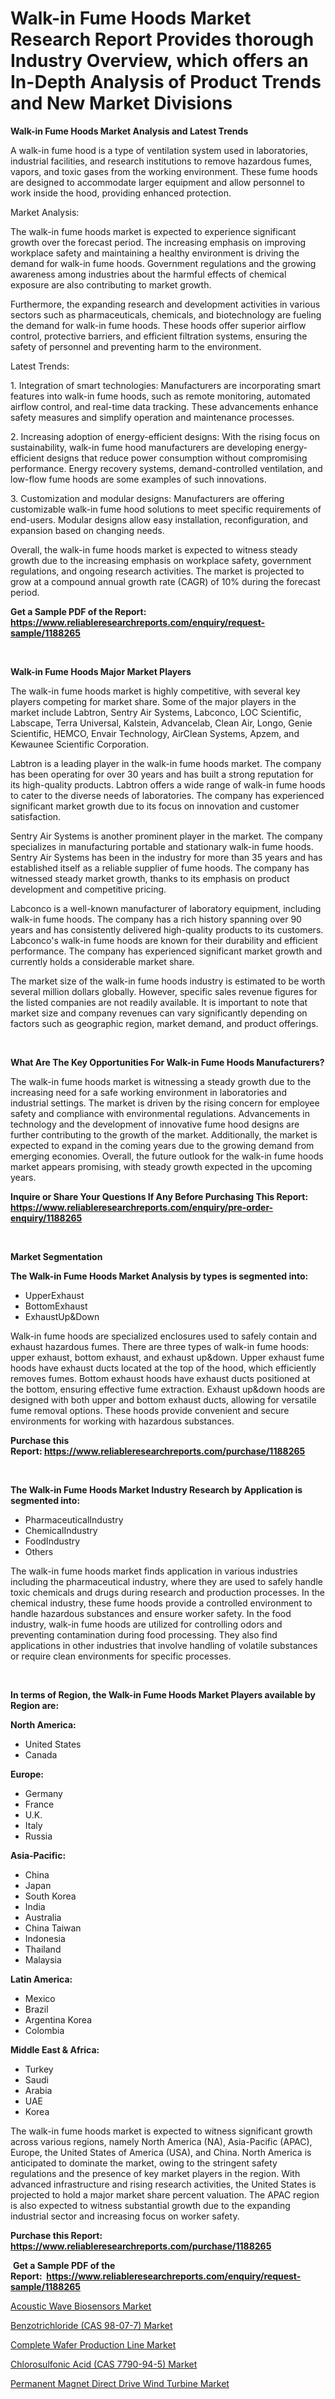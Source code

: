 <p><h1>Walk-in Fume Hoods Market Research Report Provides thorough Industry Overview, which offers an In-Depth Analysis of Product Trends and New Market Divisions</h1></p><p><strong>Walk-in Fume Hoods Market Analysis and Latest Trends</strong></p>
<p><p>A walk-in fume hood is a type of ventilation system used in laboratories, industrial facilities, and research institutions to remove hazardous fumes, vapors, and toxic gases from the working environment. These fume hoods are designed to accommodate larger equipment and allow personnel to work inside the hood, providing enhanced protection.</p><p>Market Analysis:</p><p>The walk-in fume hoods market is expected to experience significant growth over the forecast period. The increasing emphasis on improving workplace safety and maintaining a healthy environment is driving the demand for walk-in fume hoods. Government regulations and the growing awareness among industries about the harmful effects of chemical exposure are also contributing to market growth.</p><p>Furthermore, the expanding research and development activities in various sectors such as pharmaceuticals, chemicals, and biotechnology are fueling the demand for walk-in fume hoods. These hoods offer superior airflow control, protective barriers, and efficient filtration systems, ensuring the safety of personnel and preventing harm to the environment.</p><p>Latest Trends:</p><p>1. Integration of smart technologies: Manufacturers are incorporating smart features into walk-in fume hoods, such as remote monitoring, automated airflow control, and real-time data tracking. These advancements enhance safety measures and simplify operation and maintenance processes.</p><p>2. Increasing adoption of energy-efficient designs: With the rising focus on sustainability, walk-in fume hood manufacturers are developing energy-efficient designs that reduce power consumption without compromising performance. Energy recovery systems, demand-controlled ventilation, and low-flow fume hoods are some examples of such innovations.</p><p>3. Customization and modular designs: Manufacturers are offering customizable walk-in fume hood solutions to meet specific requirements of end-users. Modular designs allow easy installation, reconfiguration, and expansion based on changing needs.</p><p>Overall, the walk-in fume hoods market is expected to witness steady growth due to the increasing emphasis on workplace safety, government regulations, and ongoing research activities. The market is projected to grow at a compound annual growth rate (CAGR) of 10% during the forecast period.</p></p>
<p><strong>Get a Sample PDF of the Report:&nbsp; <a href="https://www.reliableresearchreports.com/enquiry/request-sample/1188265">https://www.reliableresearchreports.com/enquiry/request-sample/1188265</a></strong></p>
<p>&nbsp;</p>
<p><strong>Walk-in Fume Hoods Major Market Players</strong></p>
<p><p>The walk-in fume hoods market is highly competitive, with several key players competing for market share. Some of the major players in the market include Labtron, Sentry Air Systems, Labconco, LOC Scientific, Labscape, Terra Universal, Kalstein, Advancelab, Clean Air, Longo, Genie Scientific, HEMCO, Envair Technology, AirClean Systems, Apzem, and Kewaunee Scientific Corporation.</p><p>Labtron is a leading player in the walk-in fume hoods market. The company has been operating for over 30 years and has built a strong reputation for its high-quality products. Labtron offers a wide range of walk-in fume hoods to cater to the diverse needs of laboratories. The company has experienced significant market growth due to its focus on innovation and customer satisfaction.</p><p>Sentry Air Systems is another prominent player in the market. The company specializes in manufacturing portable and stationary walk-in fume hoods. Sentry Air Systems has been in the industry for more than 35 years and has established itself as a reliable supplier of fume hoods. The company has witnessed steady market growth, thanks to its emphasis on product development and competitive pricing.</p><p>Labconco is a well-known manufacturer of laboratory equipment, including walk-in fume hoods. The company has a rich history spanning over 90 years and has consistently delivered high-quality products to its customers. Labconco's walk-in fume hoods are known for their durability and efficient performance. The company has experienced significant market growth and currently holds a considerable market share.</p><p>The market size of the walk-in fume hoods industry is estimated to be worth several million dollars globally. However, specific sales revenue figures for the listed companies are not readily available. It is important to note that market size and company revenues can vary significantly depending on factors such as geographic region, market demand, and product offerings.</p></p>
<p>&nbsp;</p>
<p><strong>What Are The Key Opportunities For Walk-in Fume Hoods Manufacturers?</strong></p>
<p><p>The walk-in fume hoods market is witnessing a steady growth due to the increasing need for a safe working environment in laboratories and industrial settings. The market is driven by the rising concern for employee safety and compliance with environmental regulations. Advancements in technology and the development of innovative fume hood designs are further contributing to the growth of the market. Additionally, the market is expected to expand in the coming years due to the growing demand from emerging economies. Overall, the future outlook for the walk-in fume hoods market appears promising, with steady growth expected in the upcoming years.</p></p>
<p><strong>Inquire or Share Your Questions If Any Before Purchasing This Report: <a href="https://www.reliableresearchreports.com/enquiry/pre-order-enquiry/1188265">https://www.reliableresearchreports.com/enquiry/pre-order-enquiry/1188265</a></strong></p>
<p>&nbsp;</p>
<p><strong>Market Segmentation</strong></p>
<p><strong>The Walk-in Fume Hoods Market Analysis by types is segmented into:</strong></p>
<p><ul><li>UpperExhaust</li><li>BottomExhaust</li><li>ExhaustUp&Down</li></ul></p>
<p><p>Walk-in fume hoods are specialized enclosures used to safely contain and exhaust hazardous fumes. There are three types of walk-in fume hoods: upper exhaust, bottom exhaust, and exhaust up&down. Upper exhaust fume hoods have exhaust ducts located at the top of the hood, which efficiently removes fumes. Bottom exhaust hoods have exhaust ducts positioned at the bottom, ensuring effective fume extraction. Exhaust up&down hoods are designed with both upper and bottom exhaust ducts, allowing for versatile fume removal options. These hoods provide convenient and secure environments for working with hazardous substances.</p></p>
<p><strong>Purchase this Report:&nbsp;<a href="https://www.reliableresearchreports.com/purchase/1188265">https://www.reliableresearchreports.com/purchase/1188265</a></strong></p>
<p>&nbsp;</p>
<p><strong>The Walk-in Fume Hoods Market Industry Research by Application is segmented into:</strong></p>
<p><ul><li>PharmaceuticalIndustry</li><li>ChemicalIndustry</li><li>FoodIndustry</li><li>Others</li></ul></p>
<p><p>The walk-in fume hoods market finds application in various industries including the pharmaceutical industry, where they are used to safely handle toxic chemicals and drugs during research and production processes. In the chemical industry, these fume hoods provide a controlled environment to handle hazardous substances and ensure worker safety. In the food industry, walk-in fume hoods are utilized for controlling odors and preventing contamination during food processing. They also find applications in other industries that involve handling of volatile substances or require clean environments for specific processes.</p></p>
<p>&nbsp;</p>
<p><strong>In terms of Region, the Walk-in Fume Hoods Market Players available by Region are:</strong></p>
<p>
    <p> <strong> North America: </strong>
        <ul>
            <li>United States</li>
            <li>Canada</li>
        </ul>
        </p> 
    <p> <strong> Europe: </strong>
        <ul>
            <li>Germany</li>
            <li>France</li>
            <li>U.K.</li>
            <li>Italy</li>
            <li>Russia</li>
        </ul>
        </p> 
    <p> <strong> Asia-Pacific: </strong>
        <ul>
            <li>China</li>
            <li>Japan</li>
            <li>South Korea</li>
            <li>India</li>
            <li>Australia</li>
            <li>China Taiwan</li>
            <li>Indonesia</li>
            <li>Thailand</li>
            <li>Malaysia</li>
        </ul>
        </p> 
    <p> <strong> Latin America: </strong>
        <ul>
            <li>Mexico</li>
            <li>Brazil</li>
            <li>Argentina Korea</li>
            <li>Colombia</li>
        </ul>
        </p> 
    <p> <strong> Middle East & Africa: </strong>
        <ul>
            <li>Turkey</li>
            <li>Saudi</li>
            <li>Arabia</li>
            <li>UAE</li>
            <li>Korea</li>
        </ul>
    </p>
    </p>
<p><p>The walk-in fume hoods market is expected to witness significant growth across various regions, namely North America (NA), Asia-Pacific (APAC), Europe, the United States of America (USA), and China. North America is anticipated to dominate the market, owing to the stringent safety regulations and the presence of key market players in the region. With advanced infrastructure and rising research activities, the United States is projected to hold a major market share percent valuation. The APAC region is also expected to witness substantial growth due to the expanding industrial sector and increasing focus on worker safety.</p></p>
<p><strong>Purchase this Report: <a href="https://www.reliableresearchreports.com/purchase/1188265">https://www.reliableresearchreports.com/purchase/1188265</a></strong></p>
<p>&nbsp;<strong>Get a Sample PDF of the Report:&nbsp;&nbsp;<a href="https://www.reliableresearchreports.com/enquiry/request-sample/1188265">https://www.reliableresearchreports.com/enquiry/request-sample/1188265</a></strong></p>
<p><strong></strong></p>
<p><p><a href="https://www.linkedin.com/pulse/acoustic-wave-biosensors-market-challenges-opportunities-growth-n30ze/">Acoustic Wave Biosensors Market</a></p><p><a href="https://medium.com/@isidrowolff1966/benzotrichloride-cas-98-07-7-market-research-report-its-history-and-forecast-2023-to-2030-bc3902e71d86">Benzotrichloride (CAS 98-07-7) Market</a></p><p><a href="https://github.com/santosh758595/Market-Research-Report-List-1/blob/main/complete-wafer-production-line-market.md">Complete Wafer Production Line Market</a></p><p><a href="https://medium.com/@abbieparker1964/chlorosulfonic-acid-cas-7790-94-5-market-size-reveals-the-best-marketing-channels-in-global-d51fa10cfb9f">Chlorosulfonic Acid (CAS 7790-94-5) Market</a></p><p><a href="https://github.com/Chiragrp26/Market-Research-Report-List-1/blob/main/permanent-magnet-direct-drive-wind-turbine-market.md">Permanent Magnet Direct Drive Wind Turbine Market</a></p></p>